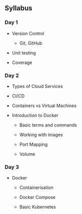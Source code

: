 ## Syllabus

### Day 1
- Version Control
	+ Git, GitHub

- Unit testing

- Coverage

### Day 2
- Types of Cloud Services

- CI/CD

- Containers vs Virtual Machines

- Introduction to Docker
	+ Basic terms and commands

	+ Working with images

	+ Port Mapping

	+ Volume

### Day 3
- Docker
	+ Containerisation

	+ Docker Compose

	+ Basic Kubernetes

